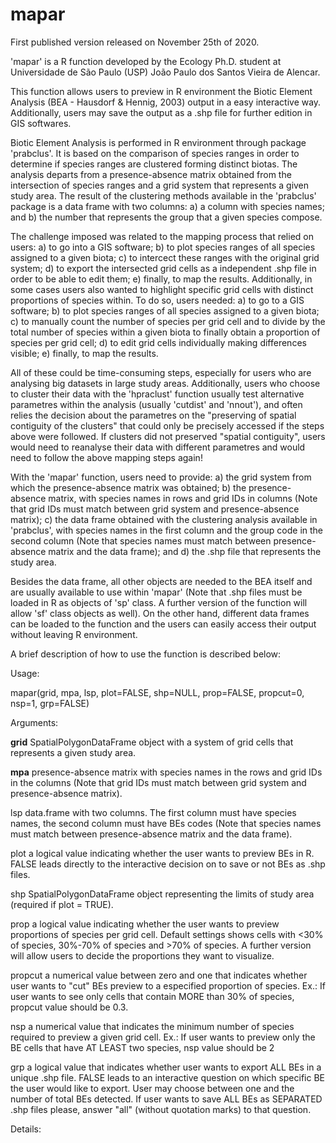 # mapar

First published version released on November 25th of 2020.

'mapar' is a R function developed by the Ecology Ph.D. student at Universidade de São Paulo (USP) João Paulo dos Santos Vieira de Alencar.

This function allows users to preview in R environment the Biotic Element Analysis (BEA - Hausdorf & Hennig, 2003) output in a easy interactive way. Additionally, users may save the output as a .shp file for further edition in GIS softwares.

Biotic Element Analysis is performed in R environment through package 'prabclus'. It is based on the comparison of species ranges in order to determine if species ranges are clustered forming distinct biotas. The analysis departs from a presence-absence matrix obtained from the intersection of species ranges and a grid system that represents a given study area. The result of the clustering methods available in the 'prabclus' package is a data frame with two columns: a) a column with species names; and b) the number that represents the group that a given species compose.

The challenge imposed was related to the mapping process that relied on users: a) to go into a GIS software; b) to plot species ranges of all species assigned to a given biota; c) to intercect these ranges with the original grid system; d) to export the intersected grid cells as a independent .shp file in order to be able to edit them; e) finally, to map the results. Additionally, in some cases users also wanted to highlight specific grid cells with distinct proportions of species within. To do so, users needed: a) to go to a GIS software; b) to plot species ranges of all species assigned to a given biota; c) to manually count the number of species per grid cell and to divide by the total number of species within a given biota to finally obtain a proportion of species per grid cell; d) to edit grid cells individually making differences visible; e) finally, to map the results.

All of these could be time-consuming steps, especially for users who are analysing big datasets in large study areas. Additionally, users who choose to cluster their data with the 'hpraclust' function usually test alternative parametres within the analysis (usually 'cutdist' and 'nnout'), and often relies the decision about the parametres on the "preserving of spatial contiguity of the clusters" that could only be precisely accessed if the steps above were followed. If clusters did not preserved "spatial contiguity", users would need to reanalyse their data with different parametres and would need to follow the above mapping steps again!

With the 'mapar' function, users need to provide: a) the grid system from which the presence-absence matrix was obtained; b) the presence-absence matrix, with species names in rows and grid IDs in columns (Note that grid IDs must match between grid system and presence-absence matrix); c) the data frame obtained with the clustering analysis available in 'prabclus', with species names in the first column and the group code in the second column (Note that species names must match between presence-absence matrix and the data frame); and d) the .shp file that represents the study area. 

Besides the data frame, all other objects are needed to the BEA itself and are usually available to use within 'mapar' (Note that .shp files must be loaded in R as objects of 'sp' class. A further version of the function will allow 'sf' class objects as well). On the other hand, different data frames can be loaded to the function and the users can easily access their output without leaving R environment.

A brief description of how to use the function is described below:

Usage:

mapar(grid, mpa, lsp, plot=FALSE, shp=NULL, prop=FALSE, propcut=0, nsp=1, grp=FALSE)

Arguments:

**grid**      SpatialPolygonDataFrame object with a system of grid cells that represents a given study area.

**mpa**       presence-absence matrix with species names in the rows and grid IDs in the columns (Note that grid IDs                  must match between grid system and presence-absence matrix).

lsp       data.frame with two columns. The first column must have species names, the second column must have BEs                  codes (Note that species names must match between presence-absence matrix and the data frame). 

plot      a logical value indicating whether the user wants to preview BEs in R. FALSE leads directly to the interactive           decision on to save or not BEs as .shp files.

shp       SpatialPolygonDataFrame object representing the limits of study area (required if plot = TRUE).

prop      a logical value indicating whether the user wants to preview proportions of species per grid cell. Default              settings shows cells with <30% of species, 30%-70% of species and >70% of species. A further version will               allow users to decide the proportions they want to visualize.

propcut   a numerical value between zero and one that indicates whether user wants to "cut" BEs preview to a especified           proportion of species. Ex.: If user wants to see only cells that contain MORE than 30% of species, propcut              value should be 0.3.

nsp       a numerical value that indicates the minimum number of species required to preview a given grid cell. Ex.: If           user wants to preview only the BE cells that have AT LEAST two species, nsp value should be 2

grp       a logical value that indicates whether user wants to export ALL BEs in a unique .shp file. FALSE leads to an            interactive question on which specific BE the user would like to export. User may choose between one and the            number of total BEs detected. If user wants to save ALL BEs as SEPARATED .shp files please, answer "all"                (without quotation marks) to that question.

Details: 
